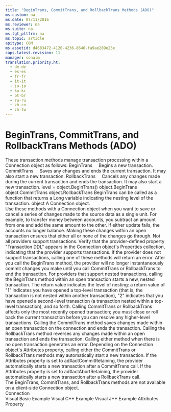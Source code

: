 ```yaml
---
title: "BeginTrans, CommitTrans, and RollbackTrans Methods (ADO)"
ms.custom: na
ms.date: 07/11/2016
ms.reviewer: na
ms.suite: na
ms.tgt_pltfrm: na
ms.topic: article
apitype: COM
ms.assetid: d4683472-4120-4236-8640-fa9ae289e23e
caps.latest.revision: 11
manager: sonalm
translation.priority.ht: 
  - de-de
  - es-es
  - fr-fr
  - it-it
  - ja-jp
  - ko-kr
  - pt-br
  - ru-ru
  - zh-cn
  - zh-tw
---
```

# BeginTrans, CommitTrans, and RollbackTrans Methods (ADO)
<?xml version="1.0" encoding="utf-8"?>
<developerReferenceWithSyntaxDocument xmlns="http://ddue.schemas.microsoft.com/authoring/2003/5" xmlns:xlink="http://www.w3.org/1999/xlink" xmlns:xsi="http://www.w3.org/2001/XMLSchema-instance" xsi:schemaLocation="http://ddue.schemas.microsoft.com/authoring/2003/5 http://dduestorage.blob.core.windows.net/ddueschema/developer.xsd">
  <introduction>
    <para>These transaction methods manage transaction processing within a <legacyLink xlink:href="ef6b1824-5b12-43db-89d7-8f3d13896d4d">Connection</legacyLink> object as follows:  </para>
    <list class="bullet">
      <listItem>
        <para>
          <legacyBold>BeginTrans</legacyBold>     Begins a new transaction.</para>
      </listItem>
      <listItem>
        <para>
          <legacyBold>CommitTrans</legacyBold>     Saves any changes and ends the current transaction. It may also start a new transaction.</para>
      </listItem>
      <listItem>
        <para>
          <legacyBold>RollbackTrans</legacyBold>      Cancels any changes made during the current transaction and ends the transaction. It may also start a new transaction.</para>
      </listItem>
    </list>
  </introduction>
  <syntaxSection>
    <legacySyntax>
level = object.BeginTrans()
object.BeginTrans
object.CommitTrans
object.RollbackTrans</legacySyntax>
  </syntaxSection>
  <returnValue>
    <content>
      <para>
        <legacyBold>BeginTrans</legacyBold> can be called as a function that returns a <languageKeyword>Long</languageKeyword> variable indicating the nesting level of the transaction.</para>
    </content>
  </returnValue>
  <parameters>
    <content>
      <definitionTable>
        <definedTerm> <legacyItalic>object</legacyItalic> </definedTerm>
        <definition>
          <para>A <legacyBold>Connection</legacyBold> object.</para>
        </definition>
      </definitionTable>
    </content>
    <sections>
      <section>
        <title>Connection</title>
        <content>
          <para>Use these methods with a <legacyBold>Connection</legacyBold> object when you want to save or cancel a series of changes made to the source data as a single unit. For example, to transfer money between accounts, you subtract an amount from one and add the same amount to the other. If either update fails, the accounts no longer balance. Making these changes within an open transaction ensures that either all or none of the changes go through.</para>
          <alert class="note">
            <para>Not all providers support transactions. Verify that the provider-defined property "<legacyBold>Transaction DDL</legacyBold>" appears in the <legacyBold>Connection</legacyBold> object's <legacyLink xlink:href="1d539aa8-ce0d-4418-ab03-8d0a3c1e9d82">Properties</legacyLink> collection, indicating that the provider supports transactions. If the provider does not support transactions, calling one of these methods will return an error.</para>
          </alert>
          <para>After you call the <legacyBold>BeginTrans</legacyBold> method, the provider will no longer instantaneously commit changes you make until you call <legacyBold>CommitTrans</legacyBold> or <legacyBold>RollbackTrans</legacyBold> to end the transaction.</para>
          <para>For providers that support nested transactions, calling the <legacyBold>BeginTrans</legacyBold> method within an open transaction starts a new, nested transaction. The return value indicates the level of nesting: a return value of "1" indicates you have opened a top-level transaction (that is, the transaction is not nested within another transaction), "2" indicates that you have opened a second-level transaction (a transaction nested within a top-level transaction), and so forth. Calling <legacyBold>CommitTrans</legacyBold> or <legacyBold>RollbackTrans</legacyBold> affects only the most recently opened transaction; you must close or roll back the current transaction before you can resolve any higher-level transactions.</para>
          <para>Calling the <legacyBold>CommitTrans</legacyBold> method saves changes made within an open transaction on the connection and ends the transaction. Calling the <legacyBold>RollbackTrans</legacyBold> method reverses any changes made within an open transaction and ends the transaction. Calling either method when there is no open transaction generates an error.</para>
          <para>Depending on the <legacyBold>Connection</legacyBold> object's <legacyLink xlink:href="acc15d40-68a6-4ba9-85bd-12d331aecaa6">Attributes</legacyLink> property, calling either the <legacyBold>CommitTrans</legacyBold> or <legacyBold>RollbackTrans</legacyBold> methods may automatically start a new transaction. If the <legacyBold>Attributes</legacyBold> property is set to <legacyBold>adXactCommitRetaining</legacyBold>, the provider automatically starts a new transaction after a <legacyBold>CommitTrans</legacyBold> call. If the <legacyBold>Attributes</legacyBold> property is set to <legacyBold>adXactAbortRetaining</legacyBold>, the provider automatically starts a new transaction after a <legacyBold>RollbackTrans</legacyBold> call.</para>
        </content>
      </section>
      <section>
        <title>Remote Data Service</title>
        <content>
          <para>The <legacyBold>BeginTrans</legacyBold>, <legacyBold>CommitTrans</legacyBold>, and <legacyBold>RollbackTrans</legacyBold> methods are not available on a client-side <legacyBold>Connection</legacyBold> object.</para>
        </content>
      </section>
    </sections>
  </parameters>
  <section>
    <title>Applies To</title>
    <content>
      <para>
        <link xlink:href="ef6b1824-5b12-43db-89d7-8f3d13896d4d">Connection</link>
      </para>
    </content>
  </section>
  <relatedTopics>
<link xlink:href="aa7de324-cd71-4bd0-8043-24229f4a785e">Visual Basic Example</link>
<link xlink:href="4ac19647-73e7-4edf-9913-25c8fd927e36">Visual C++ Example</link>
<link xlink:href="27f502f8-d66a-4b44-9071-a05993d3fabb">Visual J++ Example</link>
<link xlink:href="acc15d40-68a6-4ba9-85bd-12d331aecaa6">Attributes Property</link>
</relatedTopics>
</developerReferenceWithSyntaxDocument>
